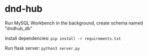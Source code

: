 # dnd-hub

Run MySQL Workbench in the background, create schema named "dndhub_db"

Install dependencies: `pip install -r requirements.txt`

Run flask server: `python3 server.py`
